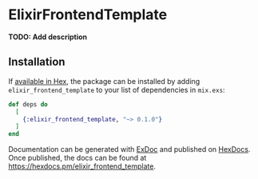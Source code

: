 # ElixirFrontendTemplate

**TODO: Add description**

## Installation

If [available in Hex](https://hex.pm/docs/publish), the package can be installed
by adding `elixir_frontend_template` to your list of dependencies in `mix.exs`:

```elixir
def deps do
  [
    {:elixir_frontend_template, "~> 0.1.0"}
  ]
end
```

Documentation can be generated with [ExDoc](https://github.com/elixir-lang/ex_doc)
and published on [HexDocs](https://hexdocs.pm). Once published, the docs can
be found at <https://hexdocs.pm/elixir_frontend_template>.


